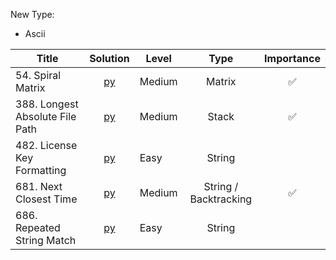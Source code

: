New Type:
* Ascii


| Title  | Solution |Level | Type | Importance |
|-------------|:---:| ----- | :------: |:---:|
|54. Spiral Matrix | [py](https://github.com/cloi1994/session1/blob/master/Google/54.py) | Medium | Matrix | ✅|
|388. Longest Absolute File Path | [py](https://github.com/cloi1994/session1/blob/master/Google/388.py) | Medium | Stack | ✅|
|482. License Key Formatting | [py](https://github.com/cloi1994/session1/blob/master/Google/482.py) | Easy | String | 
|681. Next Closest Time | [py](https://github.com/cloi1994/session1/blob/master/Google/681.py) | Medium | String / Backtracking | ✅|
|686. Repeated String Match | [py](https://github.com/cloi1994/session1/blob/master/Google/686.py) | Easy | String | 


